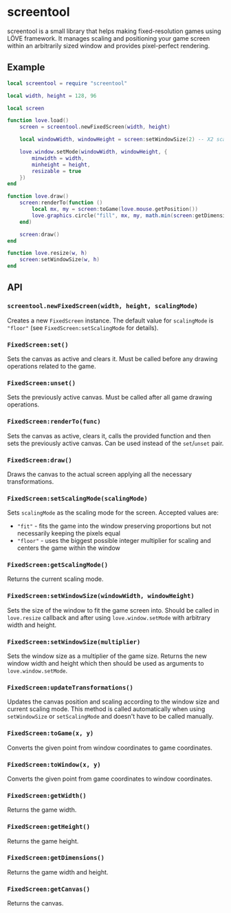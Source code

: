 # screentool

screentool is a small library that helps making fixed-resolution games using LÖVE framework. It manages scaling and positioning your game screen within an arbitrarily sized window and provides pixel-perfect rendering.

## Example

```lua
local screentool = require "screentool"

local width, height = 128, 96

local screen

function love.load()
    screen = screentool.newFixedScreen(width, height)

    local windowWidth, windowHeight = screen:setWindowSize(2) -- X2 scaling

    love.window.setMode(windowWidth, windowHeight, {
        minwidth = width,
        minheight = height,
        resizable = true
    })
end

function love.draw()
    screen:renderTo(function ()
        local mx, my = screen:toGame(love.mouse.getPosition())
        love.graphics.circle("fill", mx, my, math.min(screen:getDimensions()) / 4)
    end)

    screen:draw()
end

function love.resize(w, h)
    screen:setWindowSize(w, h)
end
```

## API

### `screentool.newFixedScreen(width, height, scalingMode)`

Creates a new `FixedScreen` instance. The default value for `scalingMode` is `"floor"` (see `FixedScreen:setScalingMode` for details).

### `FixedScreen:set()`

Sets the canvas as active and clears it. Must be called before any drawing operations related to the game.

### `FixedScreen:unset()`

Sets the previously active canvas. Must be called after all game drawing operations.

### `FixedScreen:renderTo(func)`

Sets the canvas as active, clears it, calls the provided function and then sets the previously active canvas. Can be used instead of the `set`/`unset` pair.

### `FixedScreen:draw()`

Draws the canvas to the actual screen applying all the necessary transformations.

### `FixedScreen:setScalingMode(scalingMode)`

Sets `scalingMode` as the scaling mode for the screen. Accepted values are:

- `"fit"` - fits the game into the window preserving proportions but not necessarily keeping the pixels equal
- `"floor"` - uses the biggest possible integer multiplier for scaling and centers the game within the window

### `FixedScreen:getScalingMode()`

Returns the current scaling mode.

### `FixedScreen:setWindowSize(windowWidth, windowHeight)`

Sets the size of the window to fit the game screen into. Should be called in `love.resize` callback and after using `love.window.setMode` with arbitrary width and height.

### `FixedScreen:setWindowSize(multiplier)`

Sets the window size as a multiplier of the game size. Returns the new window width and height which then should be used as arguments to `love.window.setMode`.

### `FixedScreen:updateTransformations()`

Updates the canvas position and scaling according to the window size and current scaling mode. This method is called automatically when using `setWindowSize` or `setScalingMode` and doesn't have to be called manually.

### `FixedScreen:toGame(x, y)`

Converts the given point from window coordinates to game coordinates.

### `FixedScreen:toWindow(x, y)`

Converts the given point from game coordinates to window coordinates.

### `FixedScreen:getWidth()`

Returns the game width.

### `FixedScreen:getHeight()`

Returns the game height.

### `FixedScreen:getDimensions()`

Returns the game width and height.

### `FixedScreen:getCanvas()`

Returns the canvas.
